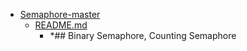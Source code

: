 - <a href = "E:\Node_projects\Node_Way\Education\Timur_Video_Node.js\part_18\Semaphore-master\cat.Semaphore-master\dir.Semaphore-master.md">Semaphore-master</a>
    - <a href = "E:\Node_projects\Node_Way\Education\Timur_Video_Node.js\part_18\Semaphore-master\README.md">README.md</a>
        - *## Binary Semaphore, Counting Semaphore

